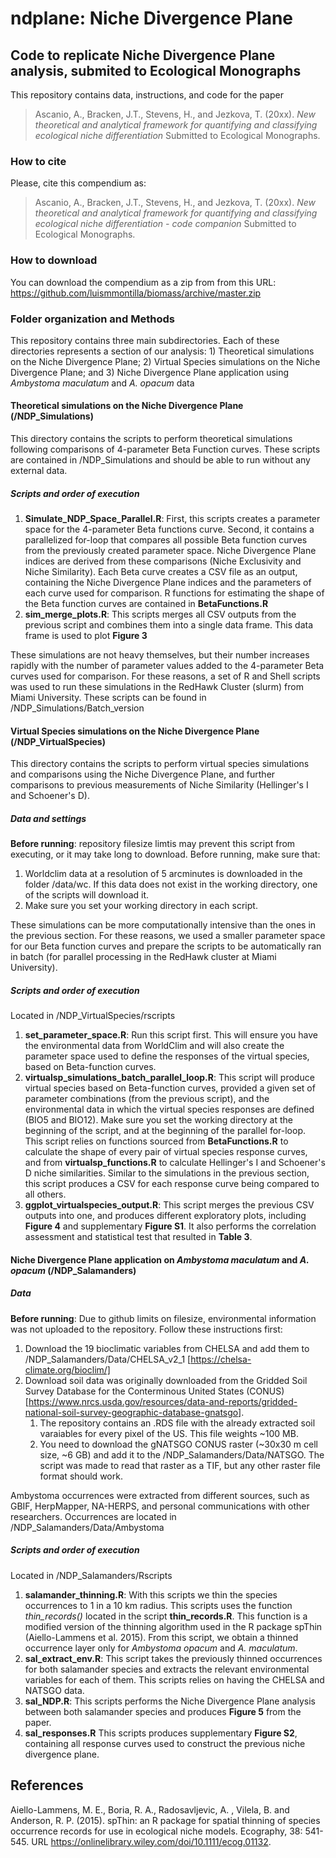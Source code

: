 # ndplane: Niche Divergence Plane
## Code to replicate Niche Divergence Plane analysis, submited to Ecological Monographs

This repository contains data, instructions, and code for the paper
> Ascanio, A., Bracken, J.T., Stevens, H., and Jezkova, T. (20xx). *New theoretical and analytical framework for quantifying and classifying ecological niche differentiation* Submitted to Ecological Monographs. <DOI>

### How to cite

Please, cite this compendium as:
> Ascanio, A., Bracken, J.T., Stevens, H., and Jezkova, T. (20xx). *New theoretical and analytical framework for quantifying and classifying ecological niche differentiation - code companion* Submitted to Ecological Monographs. <DOI>

### How to download

You can download the compendium as a zip from from this URL:
<https://github.com/luismmontilla/biomass/archive/master.zip>

### Folder organization and Methods

This repository contains three main subdirectories. Each of these directories represents a section of our analysis: 1) Theoretical simulations on the Niche Divergence Plane; 2) Virtual Species simulations on the Niche Divergence Plane; and 3) Niche Divergence Plane application using _Ambystoma maculatum_ and _A. opacum_ data

#### Theoretical simulations on the Niche Divergence Plane (/NDP_Simulations)

This directory contains the scripts to perform theoretical simulations following comparisons of 4-parameter Beta Function curves. These scripts are contained in /NDP_Simulations and should be able to run without any external data.


##### Scripts and order of execution

1. **Simulate_NDP_Space_Parallel.R**: First, this scripts creates a parameter space for the 4-parameter Beta functions curve. Second, it contains a parallelized for-loop that compares all possible Beta function curves from the previously created parameter space. Niche Divergence Plane indices are derived from these comparisons (Niche Exclusivity and Niche Similarity). Each Beta curve creates a CSV file as an output, containing the Niche Divergence Plane indices and the parameters of each curve used for comparison. R functions for estimating the shape of the Beta function curves are contained in **BetaFunctions.R**
2. **sim_merge_plots.R**: This scripts merges all CSV outputs from the previous script and combines them into a single data frame. This data frame is used to plot **Figure 3**

These simulations are not heavy themselves, but their number increases rapidly with the number of parameter values added to the 4-parameter Beta curves used for comparison. For these reasons, a set of R and Shell scripts was used to run these simulations in the RedHawk Cluster (slurm) from Miami University. These scripts can be found in /NDP_Simulations/Batch_version

#### Virtual Species simulations on the Niche Divergence Plane (/NDP_VirtualSpecies)

This directory contains the scripts to perform virtual species simulations and comparisons using the Niche Divergence Plane, and further comparisons to previous measurements of Niche Similarity (Hellinger's I and Schoener's D). 

##### Data and settings

**Before running**: repository filesize limtis may prevent this script from executing, or it may take long to download. Before running, make sure that:

1. Worldclim data at a resolution of 5 arcminutes is downloaded in the folder /data/wc. If this data does not exist in the working directory, one of the scripts will download it.
2. Make sure you set your working directory in each script.

These simulations can be more computationally intensive than the ones in the previous section. For these reasons, we used a smaller parameter space for our Beta function curves and prepare the scripts to be automatically ran in batch (for parallel processing in the RedHawk cluster at Miami University). 

##### Scripts and order of execution

 Located in /NDP_VirtualSpecies/rscripts

1. **set_parameter_space.R**: Run this script first. This will ensure you have the environmental data from WorldClim and will also create the parameter space used to define the responses of the virtual species, based on Beta-function curves.
2. **virtualsp_simulations_batch_parallel_loop.R**: This script will produce virtual species based on Beta-function curves, provided a given set of parameter combinations (from the previous script), and the environmental data in which the virtual species responses are defined (BIO5 and BIO12). Make sure you set the working directory at the beginning of the script, and at the beginning of the parallel for-loop. This script relies on functions sourced from **BetaFunctions.R** to calculate the shape of every pair of virtual species response curves, and from **virtualsp_functions.R** to calculate Hellinger's I and Schoener's D niche similarities. Similar to the simulations in the previous section, this script produces a CSV for each response curve being compared to all others. 
3. **ggplot_virtualspecies_output.R**: This script merges the previous CSV outputs into one, and produces different exploratory plots, including **Figure 4** and supplementary **Figure S1**. It also performs the correlation assessment and statistical test that resulted in **Table 3**.


#### Niche Divergence Plane application on _Ambystoma maculatum_ and _A. opacum_ (/NDP_Salamanders)

##### Data

**Before running**: Due to github limits on filesize, environmental information was not uploaded to the repository. Follow these instructions first:

1. Download the 19 bioclimatic variables from CHELSA and add them to /NDP_Salamanders/Data/CHELSA_v2_1 [https://chelsa-climate.org/bioclim/]
2. Download soil data was originally downloaded from the Gridded Soil Survey Database for the Conterminous United States (CONUS) [https://www.nrcs.usda.gov/resources/data-and-reports/gridded-national-soil-survey-geographic-database-gnatsgo]. 
	1. The repository contains an .RDS file with the already extracted soil varaiables for every pixel of the US. This file weights ~100 MB.
	2. You need to download the gNATSGO CONUS raster (~30x30 m cell size, ~6 GB) and add it to the /NDP_Salamanders/Data/NATSGO. The script was made to read that raster as a TIF, but any other raster file format should work.

Ambystoma occurrences were extracted from different sources, such as GBIF, HerpMapper, NA-HERPS, and personal communications with other researchers. Occurrences are located in /NDP_Salamanders/Data/Ambystoma

##### Scripts and order of execution

 Located in /NDP_Salamanders/Rscripts

1. **salamander_thinning.R**: With this scripts we thin the species occurrences to 1 in a 10 km radius. This scripts uses the function *thin_records()* located in the script **thin_records.R**. This function is a modified version of the thinning algorithm used in the R package spThin (Aiello-Lammens et al. 2015). From this script, we obtain a thinned occurrence layer only for _Ambystoma opacum_ and _A. maculatum_.
2. **sal_extract_env.R**: This script takes the previously thinned occurrences for both salamander species and extracts the relevant environmental variables for each of them. This scripts relies on having the CHELSA and NATSGO data.
3. **sal_NDP.R**: This scripts performs the Niche Divergence Plane analysis between both salamander species and produces **Figure 5** from the paper.
4. **sal_responses.R** This scripts produces supplementary **Figure S2**, containing all response curves used to construct the previous niche divergence plane.

## References

Aiello-Lammens, M. E., Boria, R. A., Radosavljevic,
  A. , Vilela, B. and Anderson, R. P. (2015). spThin:
  an R package for spatial thinning of species
  occurrence records for use in ecological niche
  models. Ecography, 38: 541-545. URL
  https://onlinelibrary.wiley.com/doi/10.1111/ecog.01132.